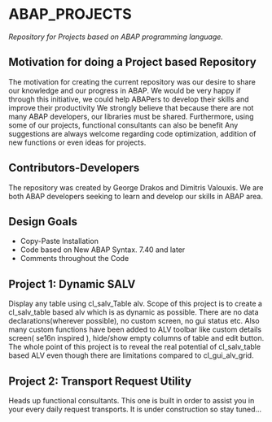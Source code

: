 # ABAP_PROJECTS

*Repository for Projects based on ABAP programming language.*

## Motivation for doing a Project based Repository

The motivation for creating the current repository was our desire to share our knowledge and our progress in ABAP.
We would be very happy if through this initiative, we could help ABAPers to develop their skills and improve their productivity
We strongly believe that because there are not many ABAP developers, our libraries must be shared. Furthermore, using some of our
projects, functional consultants can also be benefit
Any suggestions are always welcome regarding code optimization, addition of new functions or even ideas for projects.

## Contributors-Developers

The repository was created by George Drakos and Dimitris Valouxis. We are both ABAP developers 
seeking to learn and develop our skills in ABAP area. 

## Design Goals

* Copy-Paste Installation
* Code based on New ABAP Syntax. 7.40 and later
* Comments throughout the Code

## Project 1: Dynamic SALV

Display any table using cl_salv_Table alv. Scope of this project is to create a cl_salv_table based alv which is
as dynamic as possible. There are no data declarations(wherever possible), no custom screen, no gui status etc.
Also many custom functions have been added to ALV toolbar like custom details screen( se16n inspired ), 
hide/show empty columns of table and edit button. The whole point of this project is to reveal the real potential of 
cl_salv_table based ALV even though there are limitations compared to cl_gui_alv_grid.

## Project 2: Transport Request Utility

Heads up functional consultants. This one is built in order to assist you in your every daily request transports.
It is under construction so stay tuned...
